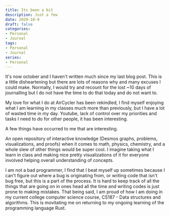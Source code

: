 ```yaml
---
title: Its been a bit
description: Just a few
date: 2020-10-9
draft: false
categories:
- Personal
- Journal
tags:
- Personal
- Journal
series:
- Personal
---
```


It's now october and I haven't written much since my last blog post. This is a little disheartening but there are lots of reasons why and many excuses I could make. Normally, I would try and recount for the lost ~10 days of journalling but I do not have the time to do that today and do not want to.

My love for what I do at AirCycler has been rekindled, I find myself enjoying what I am learning in my classes much more than previously, but I have a lot of wasted time in my day. Youtube, lack of control over my priorities and tasks I need to do for other people, it has been interesting.

A few things have occurred to me that are interesting.

An open repository of interactive knowledge (Desmos graphs, problems, visualizations, and proofs) when it comes to math, physics, chemistry, and a whole slew of other things would be super cool. I imagine taking what I learn in class and making nice pretty visualizations of it for everyone involved helping overall understanding of concepts.

I am not a bad programmer, I find that I beat myself up sometimes because I can't figure out where a bug is originating from, or writing code that isn't bug free, but this is a part of the process. It is hard to keep track of all the things that are going on in ones head all the time and writing codes is just prone to making mistakes. That being said, I am proud of how I am doing in my current college computer science course, CS187 - Data structures and algorithms. This is movitating me on returning to my ongoing learning of the programming language Rust.
